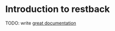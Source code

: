 # Introduction to restback

TODO: write [great documentation](http://jacobian.org/writing/great-documentation/what-to-write/)
